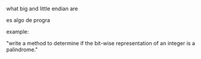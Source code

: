 what big and little endian are


es algo de progra


example:



"write a method to determine if the bit-wise representation of an integer is a palindrome."
